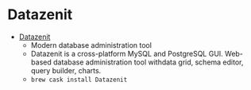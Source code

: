 # Datazenit
- [Datazenit](https://datazenit.com/)
  -  Modern database administration tool
  - Datazenit is a cross-platform MySQL and PostgreSQL GUI. Web-based database administration tool withdata grid, schema editor, query builder, charts.
  - `brew cask install Datazenit`
